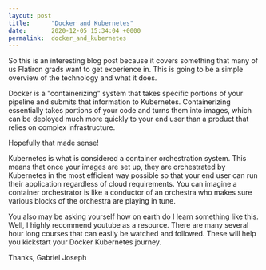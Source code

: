 ```yaml
---
layout: post
title:      "Docker and Kubernetes"
date:       2020-12-05 15:34:04 +0000
permalink:  docker_and_kubernetes
---
```



So this is an interesting blog post because it covers something that many of us Flatiron grads want to get experience in.  This is going to be a simple overview of the technology and what it does.

Docker is a "containerizing" system that takes specific portions of your pipeline and submits that information to Kubernetes.  Containerizing essentially takes portions of your code and turns them into images, which can be deployed much more quickly to your end user than a product that relies on complex infrastructure.  

Hopefully that made sense!

Kubernetes is what is considered a container orchestration system.  This means that once your images are set up, they are orchestrated by Kubernetes in the most efficient way possible so that your end user can run their application regardless of cloud requirements.  You can imagine a container orchestrator is like a conductor of an orchestra who makes sure various blocks of the orchestra are playing in tune.

You also may be asking yourself how on earth do I learn something like this.  Well, I highly recommend youtube as a resource.  There are many several hour long courses that can easily be watched and followed.  These will help you kickstart your Docker Kubernetes journey.

Thanks, 
Gabriel Joseph
